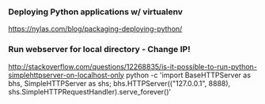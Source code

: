 ### Deploying Python applications w/ virtualenv
https://nylas.com/blog/packaging-deploying-python/

### Run webserver for local directory - Change IP!
http://stackoverflow.com/questions/12268835/is-it-possible-to-run-python-simplehttpserver-on-localhost-only
python -c 'import BaseHTTPServer as bhs, SimpleHTTPServer as shs; bhs.HTTPServer(("127.0.0.1", 8888), shs.SimpleHTTPRequestHandler).serve_forever()'
